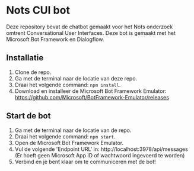 # Nots CUI bot

Deze repository bevat de chatbot gemaakt voor het Nots onderzoek omtrent Conversational User Interfaces. Deze bot is gemaakt met het Microsoft Bot Framework en Dialogflow.



## Installatie

1. Clone de repo.
2. Ga met de terminal naar de locatie van deze repo.
3. Draai het volgende command: `npm install`.
4. Download en installeer de Microsoft Bot Framework Emulator: https://github.com/Microsoft/BotFramework-Emulator/releases



## Start de bot

1. Ga met de terminal naar de locatie van de repo.
2. Draai het volgende command: `npm start`.
3. Open de Microsoft Bot Framework Emulator.
4. Vul de volgende 'Endpoint URL' in: http://localhost:3978/api/messages (Er hoeft geen Microsoft App ID of wachtwoord ingevoerd te worden)
5. Verbind en je bent klaar om te communiceren met de bot!